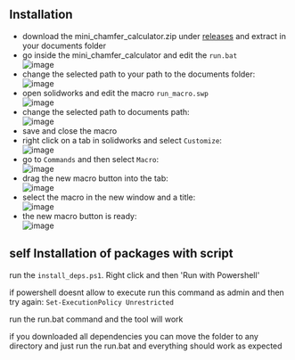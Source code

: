 ## Installation
- download the mini_chamfer_calculator.zip under [releases](https://github.com/Jair-F/mini-chamfer-calculator/releases) and extract in your documents folder
- go inside the mini_chamfer_calculator and edit the `run.bat`
  <br>
  ![image](https://github.com/Jair-F/mini-chamfer-calculator/assets/78746086/414c5eea-7ba3-46de-a6cb-c2034a77710a)
- change the selected path to your path to the documents folder:
  <br>
  ![image](https://github.com/Jair-F/mini-chamfer-calculator/assets/78746086/3c1999e0-9eb3-41aa-b4a9-f9406e3b56d5)
- open solidworks and edit the macro `run_macro.swp`
  <br>
  ![image](https://github.com/Jair-F/mini-chamfer-calculator/assets/78746086/44a96758-6bd4-445e-8f2b-c9de85d2285d)
- change the selected path to documents path:
  <br>
  ![image](https://github.com/Jair-F/mini-chamfer-calculator/assets/78746086/7bb7123e-8627-4bb0-85aa-d2464d00621b)
- save and close the macro
- right click on a tab in solidworks and select `Customize`:
  <br>
  ![image](https://github.com/Jair-F/mini-chamfer-calculator/assets/78746086/70d4a3fa-f776-42b1-b718-7a0595a91243)
- go to `Commands` and then select `Macro`:
  <br>
  ![image](https://github.com/Jair-F/mini-chamfer-calculator/assets/78746086/0902ddc4-66e0-4f48-9a67-dc90215ba0ad)
- drag the new macro button into the tab:
  <br>
  ![image](https://github.com/Jair-F/mini-chamfer-calculator/assets/78746086/65747516-0d20-4ab6-b547-2f24ca59326f)
- select the macro in the new window and a title:
  <br>
  ![image](https://github.com/Jair-F/mini-chamfer-calculator/assets/78746086/3dc45aa3-c39e-442b-895e-5047886523dd)
- the new macro button is ready:
  <br>
  ![image](https://github.com/Jair-F/mini-chamfer-calculator/assets/78746086/c8458b09-e58e-4748-9641-8a92dde43cbf)



## self Installation of packages with script
run the `install_deps.ps1`. Right click and then 'Run with Powershell'

if powershell doesnt allow to execute run this command as admin and then try again: `Set-ExecutionPolicy Unrestricted`

run the run.bat command and the tool will work

if you downloaded all dependencies you can move the folder to any directory and just run the run.bat and everything should work as expected